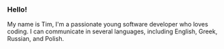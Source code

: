 ### Hello!

My name is Tim, I'm a passionate young software developer who loves coding. I can communicate in several languages, including English, Greek, Russian, and Polish.


<br/>


<!--DISABLED_START_SECTION:waka-->
<!--DISABLED_END_SECTION:waka-->
